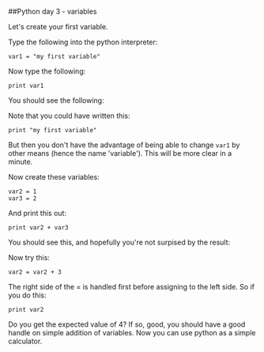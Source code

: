 ##Python day 3 - variables
 
Let's create your first variable.
 
Type the following into the python interpreter:
 
```var1 = "my first variable"```
 
Now type the following:
 
```print var1```
 
You should see the following:
 
 
 
 
 
Note that you could have written this: 
 
```print "my first variable"```
 
But then you don't have the advantage of being able to change ```var1``` by other means (hence the name 'variable'). 
This will be more clear in a minute.
 
Now create these variables:

```
var2 = 1
var3 = 2
```

And print this out:

``` 
print var2 + var3
```

You should see this, and hopefully you're not surpised by the result:
 
 
 
 
Now try this:
``` 
var2 = var2 + 3
``` 
The right side of the = is handled first before assigning to the left side. So if you do this:

```
print var2
```

Do you get the expected value of 4? If so, good, you should have a good handle on simple addition of variables. Now you can
use python as a simple calculator.
